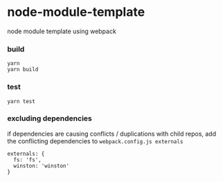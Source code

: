 # node-module-template
node module template using webpack

### build
```
yarn
yarn build
```

### test
```
yarn test
```

### excluding dependencies
if dependencies are causing conflicts / duplications with child repos,
add the conflicting dependencies to `webpack.config.js externals`
```
externals: {
  fs: 'fs',
  winston: 'winston'  
}
```
